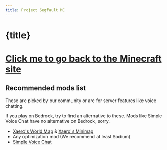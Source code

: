 ```yaml
---
title: Project Segfault MC
---
```

# {title}

# [Click me to go back to the Minecraft site](/minecraft)

## Recommended mods list
These are picked by our community or are for server features like voice chatting.

If you play on Bedrock, try to find an alternative to these. Mods like Simple Voice Chat have no alternative on Bedrock, sorry.
- [Xaero's World Map](https://www.curseforge.com/minecraft/mc-mods/xaeros-world-map) & [Xaero's Minimap](https://www.curseforge.com/minecraft/mc-mods/xaeros-minimap)
- Any optimization mod (We recommend at least Sodium)
- [Simple Voice Chat](https://www.curseforge.com/minecraft/mc-mods/simple-voice-chat)